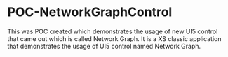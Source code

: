 # POC-NetworkGraphControl
This was  POC created which demonstrates the usage of new UI5 control that came out which is called Network Graph. 
It is a XS classic application that demonstrates the usage of UI5 control named Network Graph.

